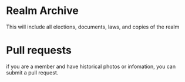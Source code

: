 # Realm Archive
This will include all elections, documents, laws, and copies of the realm
# Pull requests
if you are a member and have historical photos or infomation, you can submit a pull request.

